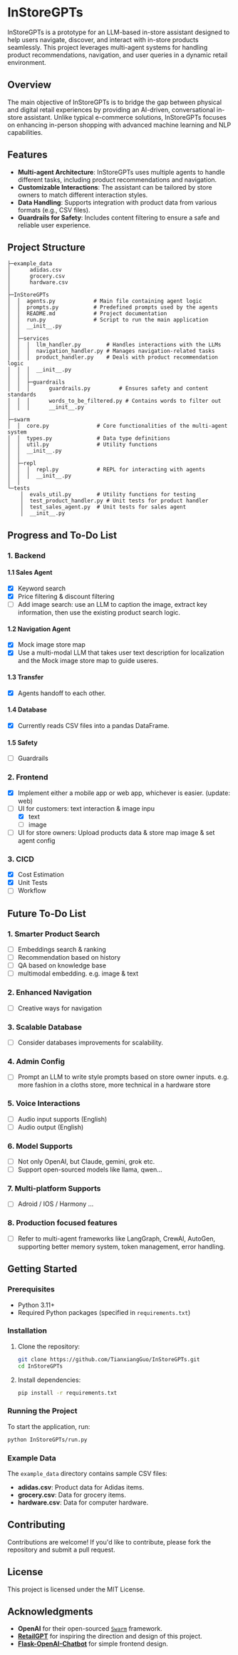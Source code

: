 # InStoreGPTs

InStoreGPTs is a prototype for an LLM-based in-store assistant designed to help users navigate, discover, and interact with in-store products seamlessly. This project leverages multi-agent systems for handling product recommendations, navigation, and user queries in a dynamic retail environment.

## Overview

The main objective of InStoreGPTs is to bridge the gap between physical and digital retail experiences by providing an AI-driven, conversational in-store assistant. Unlike typical e-commerce solutions, InStoreGPTs focuses on enhancing in-person shopping with advanced machine learning and NLP capabilities.

## Features

- **Multi-agent Architecture**: InStoreGPTs uses multiple agents to handle different tasks, including product recommendations and navigation.
- **Customizable Interactions**: The assistant can be tailored by store owners to match different interaction styles.
- **Data Handling**: Supports integration with product data from various formats (e.g., CSV files).
- **Guardrails for Safety**: Includes content filtering to ensure a safe and reliable user experience.

## Project Structure

```
├─example_data 
│      adidas.csv
│      grocery.csv
│      hardware.csv
│
├─InStoreGPTs
│  │  agents.py            # Main file containing agent logic
│  │  prompts.py           # Predefined prompts used by the agents
│  │  README.md            # Project documentation
│  │  run.py               # Script to run the main application
│  │  __init__.py
│  │
│  ├─services
│  │  │  llm_handler.py        # Handles interactions with the LLMs
│  │  │  navigation_handler.py # Manages navigation-related tasks
│  │  │  product_handler.py    # Deals with product recommendation logic
│  │  │  __init__.py
│  │  │
│  │  ├─guardrails
│  │  │      guardrails.py         # Ensures safety and content standards
│  │  │      words_to_be_filtered.py # Contains words to filter out
│  │  │      __init__.py
│
├─swarm
│  │  core.py               # Core functionalities of the multi-agent system
│  │  types.py              # Data type definitions
│  │  util.py               # Utility functions
│  │  __init__.py
│  │
│  ├─repl
│  │  │  repl.py            # REPL for interacting with agents
│  │  │  __init__.py
│  │
└─tests
    │  evals_util.py        # Utility functions for testing
    │  test_product_handler.py # Unit tests for product handler
    │  test_sales_agent.py  # Unit tests for sales agent
    │  __init__.py
```

## Progress and To-Do List

### 1. Backend

#### 1.1 Sales Agent
- [x] Keyword search
- [x] Price filtering & discount filtering
- [ ] Add image search: use an LLM to caption the image, extract key information, then use the existing product search logic.

#### 1.2 Navigation Agent
- [x] Mock image store map 
- [x] Use a multi-modal LLM that takes user text description for localization and the Mock image store map to guide useres.

#### 1.3 Transfer
- [x] Agents handoff to each other.

#### 1.4 Database
- [x] Currently reads CSV files into a pandas DataFrame. 

#### 1.5 Safety
- [ ] Guardrails

### 2. Frontend
- [x] Implement either a mobile app or web app, whichever is easier. (update: web)
- [ ] UI for customers: text interaction & image inpu
   - [x] text
   - [ ] image
- [ ] UI for store owners: Upload products data & store map image & set agent config

### 3. CICD
- [x] Cost Estimation
- [x] Unit Tests
- [ ] Workflow

## Future To-Do List
### 1. Smarter Product Search
- [ ] Embeddings search & ranking
- [ ] Recommendation based on history
- [ ] QA based on knowledge base
- [ ] multimodal embedding. e.g. image & text
### 2. Enhanced Navigation
- [ ] Creative ways for navigation
### 3. Scalable Database
- [ ] Consider databases improvements for scalability.
### 4. Admin Config
- [ ] Prompt an LLM to write style prompts based on store owner inputs. e.g. more fashion in a cloths store, more technical in a hardware store 
### 5. Voice Interactions
- [ ] Audio input supports (English)
- [ ] Audio output (English)
### 6. Model Supports
- [ ] Not only OpenAI, but Claude, gemini, grok etc.
- [ ] Support open-sourced models like llama, qwen...
### 7. Multi-platform Supports
- [ ] Adroid / IOS / Harmony ...
### 8. Production focused features
- [ ] Refer to multi-agent frameworks like LangGraph, CrewAI, AutoGen, supporting better memory system, token management, error handling.

## Getting Started

### Prerequisites

- Python 3.11+
- Required Python packages (specified in `requirements.txt`)

### Installation

1. Clone the repository:
   ```bash
   git clone https://github.com/TianxiangGuo/InStoreGPTs.git
   cd InStoreGPTs
   ```

2. Install dependencies:
   ```bash
   pip install -r requirements.txt
   ```

### Running the Project

To start the application, run:
```bash
python InStoreGPTs/run.py
```

### Example Data

The `example_data` directory contains sample CSV files:
- **adidas.csv**: Product data for Adidas items.
- **grocery.csv**: Data for grocery items.
- **hardware.csv**: Data for computer hardware.

## Contributing

Contributions are welcome! If you'd like to contribute, please fork the repository and submit a pull request.

## License

This project is licensed under the MIT License.

## Acknowledgments

- **OpenAI** for their open-sourced [`Swarm`](https://github.com/openai/swarm) framework.
- [**RetailGPT**](https://github.com/unicamp-dl/retailGPT) for inspiring the direction and design of this project.
- [**Flask-OpenAI-Chatbot**](https://github.com/batuhantoker/Flask-OpenAI-Chatbot) for simple frontend design. 

